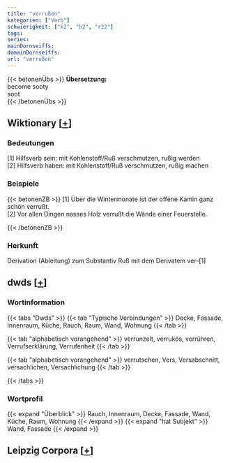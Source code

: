 ```yaml
---
title: "verrußen"
kategorien: ["Verb"]
schwierigkeit: ["k2", "h2", "r22"]
tags:
series:
mainDornseiffs:
domainDornseiffs:
url: "verrußen"
---
```


{{< betonenÜbs >}}
**Übersetzung:**  
become sooty  
soot  
{{< /betonenÜbs >}}

## Wiktionary [[+](https://de.wiktionary.org/wiki/verrußen)]

### Bedeutungen
[1] Hilfsverb sein: mit Kohlenstoff/Ruß verschmutzen, rußig werden  
[2] Hilfsverb haben: mit Kohlenstoff/Ruß verschmutzen, rußig machen  

### Beispiele
{{< betonenZB >}}
[1] Über die Wintermonate ist der offene Kamin ganz schön verrußt.  
[2] Vor allen Dingen nasses Holz verrußt die Wände einer Feuerstelle.  

{{< /betonenZB >}}
### Herkunft
Derivation (Ableitung) zum Substantiv Ruß mit dem Derivatem ver-[1]  



## dwds [[+](https://www.dwds.de/wb/verrußen)]

### Wortinformation
{{< tabs "Dwds" >}}
{{< tab "Typische Verbindungen" >}}
Decke, Fassade, Innenraum, Küche, Rauch, Raum, Wand, Wohnung
{{< /tab >}}

{{< tab "alphabetisch vorangehend" >}}
verrunzelt, verrukös, verrühren, Verrufserklärung, Verrufenheit
{{< /tab >}}

{{< tab "alphabetisch vorangehend" >}}
verrutschen, Vers, Versabschnitt, versachlichen, Versachlichung
{{< /tab >}}

{{< /tabs >}}

### Wortprofil
{{< expand "Überblick" >}} Rauch, Innenraum, Decke, Fassade, Wand, Küche, Raum, Wohnung {{< /expand >}}
{{< expand "hat Subjekt" >}} Wand, Fassade {{< /expand >}}

## Leipzig Corpora [[+](https://corpora.uni-leipzig.de/en/res?word=verrußen&corpusId=deu_newscrawl-public_2018)]

